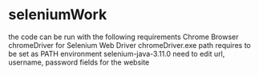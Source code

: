 # seleniumWork
the code can be run with the following requirements
  Chrome Browser 
  chromeDriver for Selenium Web Driver
  chromeDriver.exe path requires to be set as PATH environment
  selenium-java-3.11.0
  need to edit url, username, password fields for the website
